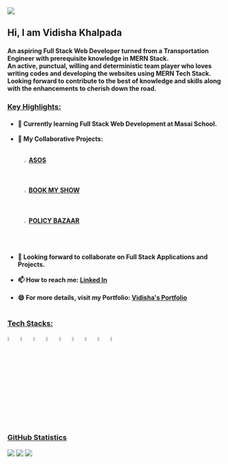   <img src="https://jusmarktech.com/public/a/images/pages/web_development.gif" /> 
 <h2>Hi, I am Vidisha Khalpada</h2> 


<h4>An aspiring Full Stack Web Developer turned from a Transportation Engineer with prerequisite knowledge in MERN Stack. <br/>
 An active, punctual, willing and deterministic team player who loves writing codes and developing the websites using MERN Tech Stack. Looking forward to contribute to the best of knowledge and skills along with the enhancements to cherish down the road.<br/></h4>

<h3><ins>Key Highlights:</h3>
<h4>
<ul>
    <li>🔭 Currently learning Full Stack Web Development at Masai School.</li><br/>
    <li>🌱 My Collaborative Projects:</li><br/>

&emsp;<img width=1.5% src="https://cdn-icons-png.flaticon.com/512/2683/2683274.png" />    <a href="https://clone-asos.netlify.app/">ASOS</a><br/>
&emsp;<img width=1.5% src="https://cdn-icons-png.flaticon.com/512/2683/2683274.png" />    <a href="https://bookmyshowclone-9.netlify.app/">BOOK MY SHOW</a><br/>
&emsp;<img width=1.5% src="https://cdn-icons-png.flaticon.com/512/2683/2683274.png" />    <a href="https://policy-bazaar-clone.vercel.app/">POLICY BAZAAR</a>
    <li>👯 Looking forward to collaborate on Full Stack Applications and Projects.</li><br/>
    <li>📫 How to reach me: <a href="https://linkedin.com/in/vidisha-khalpada-748740184">Linked In</a></li><br/>
    <li>😄 For more details, visit my Portfolio: <a href="https://vidisha-khalpada-profile.vercel.app/">Vidisha's Portfolio</a></li><br/>
    </ul>
</h4>
    
<h3><ins>Tech Stacks:</h3>
<div display="flex" gap="20px">
    <img width="5%" src="https://cdn-icons-png.flaticon.com/512/5968/5968267.png" /> 
    <img width="5%" src="https://cdn-icons-png.flaticon.com/512/5968/5968242.png" />
    <img width="5%" src="https://cdn-icons-png.flaticon.com/512/5968/5968292.png" />
    <img width="5%" src="https://cdn-icons-png.flaticon.com/512/3334/3334886.png" />
    <img width="5%" src="https://rb.gy/wkjdia"/>
    <img width="5%" src="https://cdn-icons-png.flaticon.com/512/5968/5968322.png" />
    <img width="5%" src="https://w7.pngwing.com/pngs/925/447/png-transparent-express-js-node-js-javascript-mongodb-node-js-text-trademark-logo.png" />
    <img width="5%" src="https://w7.pngwing.com/pngs/429/921/png-transparent-mongodb-plain-wordmark-logo-icon.png" />
    <img width="5%" src="https://cdn-icons-png.flaticon.com/512/5968/5968282.png" />
</div>
    
<h3><ins>GitHub Statistics </h3>
    <img src="https://github-readme-stats.vercel.app/api?username=Vidisha-Khalpada&theme=dark&show_icons=true"/>
    <img src="https://streak-stats.demolab.com/?user=Vidisha-Khalpada" />
    <img src="https://github-readme-stats.vercel.app/api/top-langs/?username=Vidisha-Khalpada&layout=compact" />
    
    
    
